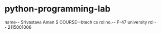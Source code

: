 # python-programming-lab
name-- Srivastava Aman S                  COURSE--btech cs        rollno.-- F-47     university roll-- 2115001006

